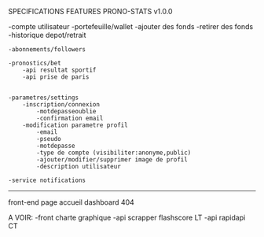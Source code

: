 SPECIFICATIONS FEATURES PRONO-STATS v1.0.0

-compte utilisateur
    -portefeuille/wallet
        -ajouter des fonds
        -retirer des fonds
        -historique depot/retrait

    -abonnements/followers

    -pronostics/bet
        -api resultat sportif
        -api prise de paris

    
    -parametres/settings
        -inscription/connexion
            -motdepasseoublie
            -confirmation email
        -modification parametre profil
            -email
            -pseudo
            -motdepasse
            -type de compte (visibiliter:anonyme,public)
            -ajouter/modifier/supprimer image de profil
            -description utilisateur
    
    -service notifications



--------------------

front-end
    page accueil
    dashboard
    404

A VOIR:
-front charte graphique
-api scrapper flashscore LT
-api rapidapi CT